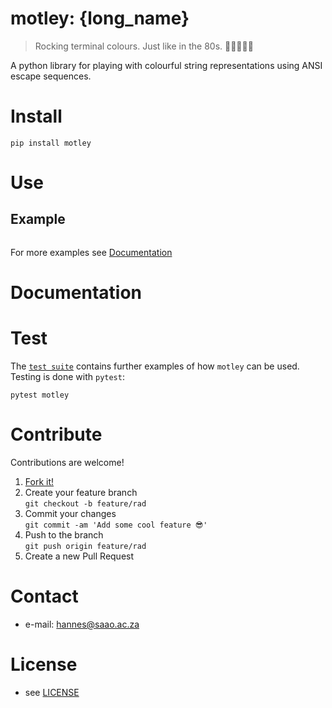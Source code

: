 # motley: {long_name}

> Rocking terminal colours. Just like in the 80s. 🏳️‍🌈🤘🏽🎸

<!--
TODO
[![Build Status](https://travis-ci.com/astromancer/motley.svg?branch=master)](https://travis-ci.com/astromancer/motley)
[![Documentation Status](https://readthedocs.org/projects/motley/badge/?version=latest)](https://motley.readthedocs.io/en/latest/?badge=latest)
[![PyPI](https://img.shields.io/pypi/v/motley.svg)](https://pypi.org/project/motley)
[![GitHub](https://img.shields.io/github/license/astromancer/motley.svg?color=blue)](https://motley.readthedocs.io/en/latest/license.html)
 -->

A python library for playing with colourful string representations using ANSI escape sequences.



# Install

```shell
pip install motley
```

# Use

## Example
```python

```


<!-- ![Example Image](https://github.com/astromancer/motley/blob/master/tests/images/example_0.png "Example Image") -->


For more examples see [Documentation]()

# Documentation


# Test

The [`test suite`](./tests) contains further examples of how
`motley` can be used.  Testing is done with `pytest`:

```shell
pytest motley
```

# Contribute
Contributions are welcome!

1. [Fork it!](https://github.com/astromancer/motley/fork)
2. Create your feature branch\
    ``git checkout -b feature/rad``
3. Commit your changes\
    ``git commit -am 'Add some cool feature 😎'``
4. Push to the branch\
    ``git push origin feature/rad``
5. Create a new Pull Request

# Contact

* e-mail: hannes@saao.ac.za

<!-- ### Third party libraries
 * see [LIBRARIES](https://github.com/username/sw-name/blob/master/LIBRARIES.md) files -->

# License

* see [LICENSE](https://github.com/astromancer/motley/blob/master/LICENSE)


<!-- # Version
This project uses a [semantic versioning](https://semver.org/) scheme. The 
latest version is
* {version} -->


